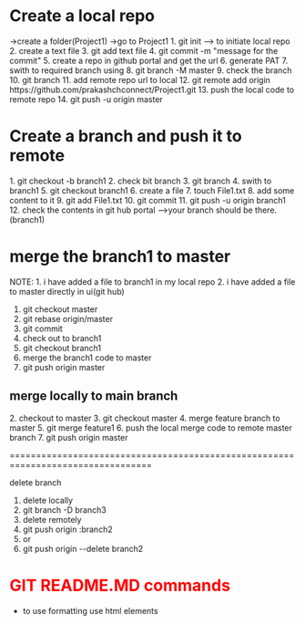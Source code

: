 <h1>Create a local repo</h1>
->create a folder(Project1)
->go to Project1
1. git init --> to initiate local repo
2. create a text file
3. git add text file
4. git commit -m "message for the commit"
5. create a repo in github portal and get the url
6. generate PAT
7. swith to required branch using
8. git branch -M master
9. check the branch
10. git branch
11. add remote repo url to local
12. git remote add origin https://github.com/prakashchconnect/Project1.git
13. push the local code to remote repo
14. git push -u origin master


<h1>Create a branch and push it to remote</h1>
1. git checkout -b branch1
2. check bit branch
3. git branch
4. swith to branch1
5. git checkout branch1
6. create a file
7. touch File1.txt
8. add some content to it
9. git add File1.txt
10. git commit
11. git push -u origin branch1
12. check the contents in git hub portal -->your branch should be there.(branch1)


<h1>merge the branch1 to master</h1>
NOTE: 1. i have added a file to branch1 in my local repo
2. i have added a file to master directly in ui(git hub)

1. git checkout master
2. git rebase origin/master
3. git commit
4. check out to branch1
5. git checkout branch1
6. merge the branch1 code to master
7. git push origin master

$$$$$$$$$$$$$$$$$$$$$$$$$$$$$$$$$$$$$$$$$$$$$$$$

<h2>merge locally to main branch</h2>
2. checkout to master
3. git checkout master
4. merge feature branch to master
5. git merge feature1
6. push the local merge code to remote master branch
7. git push origin master
   
=================================================================================

delete branch
1. delete locally
2. git branch -D branch3
3. delete remotely
4. git push origin :branch2
5. or
6. git push origin --delete branch2

<h1 style="color:red;">GIT README.MD commands</h1>
<ul>
   <li>to use formatting use html elements</li>
</ul>
